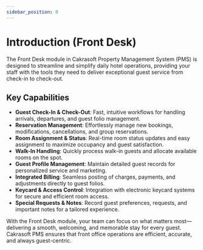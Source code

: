 ```yaml
---
sidebar_position: 0
---
```


# Introduction (Front Desk)

The Front Desk module in Cakrasoft Property Management System (PMS) is designed to streamline and simplify daily hotel operations, providing your staff with the tools they need to deliver exceptional guest service from check-in to check-out.

## Key Capabilities

- **Guest Check-In & Check-Out**: Fast, intuitive workflows for handling arrivals, departures, and guest folio management.
- **Reservation Management**: Effortlessly manage new bookings, modifications, cancellations, and group reservations.
- **Room Assignment & Status**: Real-time room status updates and easy assignment to maximize occupancy and guest satisfaction.
- **Walk-In Handling**: Quickly process walk-in guests and allocate available rooms on the spot.
- **Guest Profile Management**: Maintain detailed guest records for personalized service and marketing.
- **Integrated Billing**: Seamless posting of charges, payments, and adjustments directly to guest folios.
- **Keycard & Access Control**: Integration with electronic keycard systems for secure and efficient room access.
- **Special Requests & Notes**: Record guest preferences, requests, and important notes for a tailored experience.

With the Front Desk module, your team can focus on what matters most—delivering a smooth, welcoming, and memorable stay for every guest. Cakrasoft PMS ensures that front office operations are efficient, accurate, and always guest-centric.
